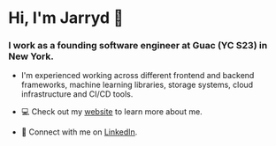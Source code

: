 # Hi, I'm Jarryd 👋

### I work as a founding software engineer at Guac (YC S23) in New York.

- I'm experienced working across different frontend and backend frameworks, machine learning libraries, storage systems, cloud infrastructure and CI/CD tools.

- 💻 Check out my [website](https://jarrydcheso.me/) to learn more about me.

- 🤝 Connect with me on [LinkedIn](https://www.linkedin.com/in/jcheso/).
